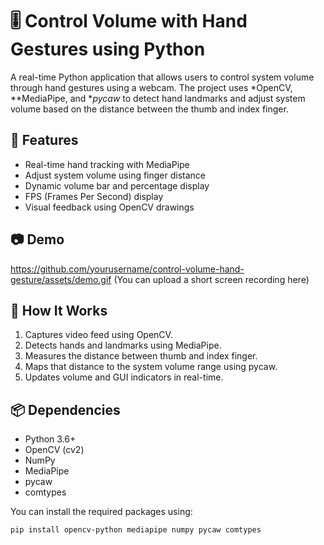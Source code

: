 # 🎚 Control Volume with Hand Gestures using Python

A real-time Python application that allows users to control system volume through hand gestures using a webcam. The project uses *OpenCV, **MediaPipe, and **pycaw* to detect hand landmarks and adjust system volume based on the distance between the thumb and index finger.

## 🚀 Features

- Real-time hand tracking with MediaPipe
- Adjust system volume using finger distance
- Dynamic volume bar and percentage display
- FPS (Frames Per Second) display
- Visual feedback using OpenCV drawings

## 📷 Demo

https://github.com/yourusername/control-volume-hand-gesture/assets/demo.gif (You can upload a short screen recording here)

## 🧠 How It Works

1. Captures video feed using OpenCV.
2. Detects hands and landmarks using MediaPipe.
3. Measures the distance between thumb and index finger.
4. Maps that distance to the system volume range using pycaw.
5. Updates volume and GUI indicators in real-time.

## 📦 Dependencies

- Python 3.6+
- OpenCV (cv2)
- NumPy
- MediaPipe
- pycaw
- comtypes

You can install the required packages using:

```bash
pip install opencv-python mediapipe numpy pycaw comtypes
